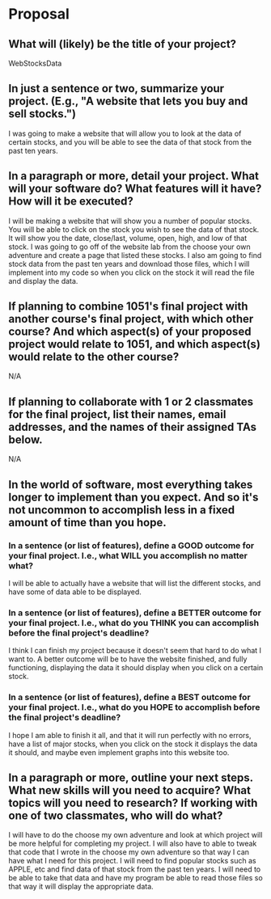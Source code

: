 # Proposal

## What will (likely) be the title of your project?

WebStocksData

## In just a sentence or two, summarize your project. (E.g., "A website that lets you buy and sell stocks.")

I was going to make a website that will allow you to look at the data of certain stocks, and you will be able to see the data of that stock from the past ten years.

## In a paragraph or more, detail your project. What will your software do? What features will it have? How will it be executed?

I will be making a website that will show you a number of popular stocks. You will be able to click on the stock you wish to see the data of that stock. It will show you the date, close/last, volume, open, high, and low of that stock. I was going to go off of the website lab from the choose your own adventure and create a page that listed these stocks. I also am going to find stock data from the past ten years and download those files, which I will implement into my code so when you click on the stock it will read the file and display the data.

## If planning to combine 1051's final project with another course's final project, with which other course? And which aspect(s) of your proposed project would relate to 1051, and which aspect(s) would relate to the other course?

N/A

## If planning to collaborate with 1 or 2 classmates for the final project, list their names, email addresses, and the names of their assigned TAs below.

N/A

## In the world of software, most everything takes longer to implement than you expect. And so it's not uncommon to accomplish less in a fixed amount of time than you hope.

### In a sentence (or list of features), define a GOOD outcome for your final project. I.e., what WILL you accomplish no matter what?

I will be able to actually have a website that will list the different stocks, and have some of data able to be displayed.

### In a sentence (or list of features), define a BETTER outcome for your final project. I.e., what do you THINK you can accomplish before the final project's deadline?

I think I can finish my project because it doesn't seem that hard to do what I want to. A better outcome will be to have the website finished, and fully functioning, displaying the data it should display when you click on a certain stock.

### In a sentence (or list of features), define a BEST outcome for your final project. I.e., what do you HOPE to accomplish before the final project's deadline?

I hope I am able to finish it all, and that it will run perfectly with no errors, have a list of major stocks, when you click on the stock it displays the data it should, and maybe even implement graphs into this website too.

## In a paragraph or more, outline your next steps. What new skills will you need to acquire? What topics will you need to research? If working with one of two classmates, who will do what?

I will have to do the choose my own adventure and look at which project will be more helpful for completing my project. I will also have to able to tweak that code that I wrote in the choose my own adventure so that way I can have what I need for this project. I will need to find popular stocks such as APPLE, etc and find data of that stock from the past ten years. I will need to be able to take that data and have my program be able to read those files so that way it will display the appropriate data.

